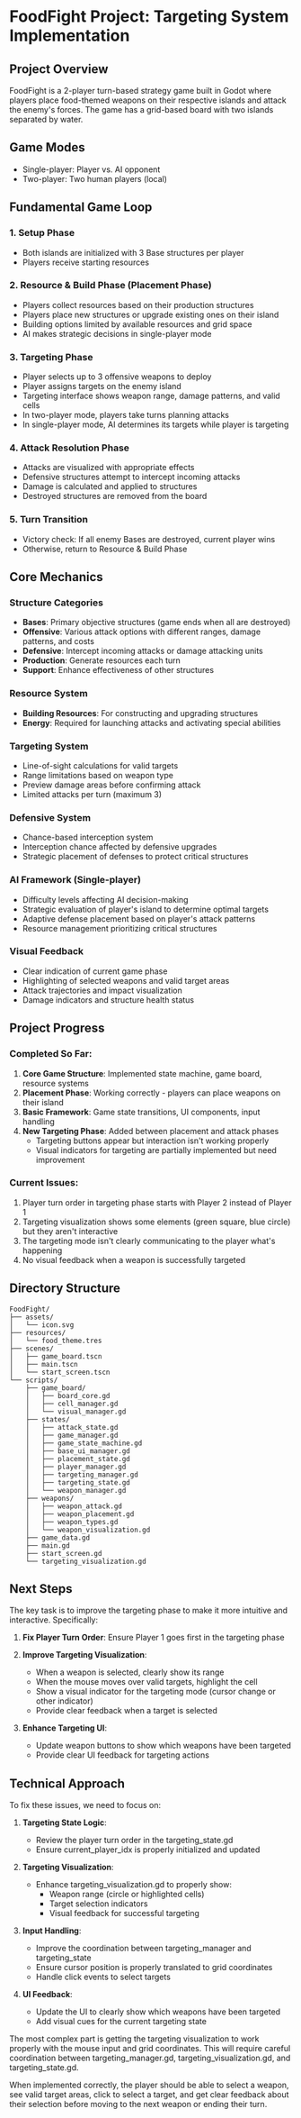 # FoodFight Project: Targeting System Implementation

## Project Overview
FoodFight is a 2-player turn-based strategy game built in Godot where players place food-themed weapons on their respective islands and attack the enemy's forces. The game has a grid-based board with two islands separated by water.

## Game Modes
- Single-player: Player vs. AI opponent
- Two-player: Two human players (local)

## Fundamental Game Loop

### 1. Setup Phase
- Both islands are initialized with 3 Base structures per player
- Players receive starting resources

### 2. Resource & Build Phase (Placement Phase)
- Players collect resources based on their production structures
- Players place new structures or upgrade existing ones on their island
- Building options limited by available resources and grid space
- AI makes strategic decisions in single-player mode

### 3. Targeting Phase
- Player selects up to 3 offensive weapons to deploy
- Player assigns targets on the enemy island
- Targeting interface shows weapon range, damage patterns, and valid cells
- In two-player mode, players take turns planning attacks
- In single-player mode, AI determines its targets while player is targeting

### 4. Attack Resolution Phase
- Attacks are visualized with appropriate effects
- Defensive structures attempt to intercept incoming attacks
- Damage is calculated and applied to structures
- Destroyed structures are removed from the board

### 5. Turn Transition
- Victory check: If all enemy Bases are destroyed, current player wins
- Otherwise, return to Resource & Build Phase

## Core Mechanics

### Structure Categories
- **Bases**: Primary objective structures (game ends when all are destroyed)
- **Offensive**: Various attack options with different ranges, damage patterns, and costs
- **Defensive**: Intercept incoming attacks or damage attacking units
- **Production**: Generate resources each turn
- **Support**: Enhance effectiveness of other structures

### Resource System
- **Building Resources**: For constructing and upgrading structures
- **Energy**: Required for launching attacks and activating special abilities

### Targeting System
- Line-of-sight calculations for valid targets
- Range limitations based on weapon type
- Preview damage areas before confirming attack
- Limited attacks per turn (maximum 3)

### Defensive System
- Chance-based interception system
- Interception chance affected by defensive upgrades
- Strategic placement of defenses to protect critical structures

### AI Framework (Single-player)
- Difficulty levels affecting AI decision-making
- Strategic evaluation of player's island to determine optimal targets
- Adaptive defense placement based on player's attack patterns
- Resource management prioritizing critical structures

### Visual Feedback
- Clear indication of current game phase
- Highlighting of selected weapons and valid target areas
- Attack trajectories and impact visualization
- Damage indicators and structure health status

## Project Progress

### Completed So Far:
1. **Core Game Structure**: Implemented state machine, game board, resource systems
2. **Placement Phase**: Working correctly - players can place weapons on their island
3. **Basic Framework**: Game state transitions, UI components, input handling
4. **New Targeting Phase**: Added between placement and attack phases
   - Targeting buttons appear but interaction isn't working properly
   - Visual indicators for targeting are partially implemented but need improvement

### Current Issues:
1. Player turn order in targeting phase starts with Player 2 instead of Player 1
2. Targeting visualization shows some elements (green square, blue circle) but they aren't interactive
3. The targeting mode isn't clearly communicating to the player what's happening
4. No visual feedback when a weapon is successfully targeted

## Directory Structure
```
FoodFight/
├── assets/
│   └── icon.svg
├── resources/
│   └── food_theme.tres
├── scenes/
│   ├── game_board.tscn
│   ├── main.tscn
│   └── start_screen.tscn
└── scripts/
    ├── game_board/
    │   ├── board_core.gd
    │   ├── cell_manager.gd
    │   └── visual_manager.gd
    ├── states/
    │   ├── attack_state.gd
    │   ├── game_manager.gd
    │   ├── game_state_machine.gd
    │   ├── base_ui_manager.gd
    │   ├── placement_state.gd
    │   ├── player_manager.gd
    │   ├── targeting_manager.gd
    │   ├── targeting_state.gd
    │   └── weapon_manager.gd
    ├── weapons/
    │   ├── weapon_attack.gd
    │   ├── weapon_placement.gd
    │   ├── weapon_types.gd
    │   └── weapon_visualization.gd
    ├── game_data.gd
    ├── main.gd
    ├── start_screen.gd
    └── targeting_visualization.gd
```

## Next Steps

The key task is to improve the targeting phase to make it more intuitive and interactive. Specifically:

1. **Fix Player Turn Order**: Ensure Player 1 goes first in the targeting phase
2. **Improve Targeting Visualization**:
   - When a weapon is selected, clearly show its range
   - When the mouse moves over valid targets, highlight the cell
   - Show a visual indicator for the targeting mode (cursor change or other indicator)
   - Provide clear feedback when a target is selected

3. **Enhance Targeting UI**:
   - Update weapon buttons to show which weapons have been targeted
   - Provide clear UI feedback for targeting actions

## Technical Approach

To fix these issues, we need to focus on:

1. **Targeting State Logic**:
   - Review the player turn order in the targeting_state.gd
   - Ensure current_player_idx is properly initialized and updated

2. **Targeting Visualization**:
   - Enhance targeting_visualization.gd to properly show:
     - Weapon range (circle or highlighted cells)
     - Target selection indicators
     - Visual feedback for successful targeting

3. **Input Handling**:
   - Improve the coordination between targeting_manager and targeting_state
   - Ensure cursor position is properly translated to grid coordinates
   - Handle click events to select targets

4. **UI Feedback**:
   - Update the UI to clearly show which weapons have been targeted
   - Add visual cues for the current targeting state

The most complex part is getting the targeting visualization to work properly with the mouse input and grid coordinates. This will require careful coordination between targeting_manager.gd, targeting_visualization.gd, and targeting_state.gd.

When implemented correctly, the player should be able to select a weapon, see valid target areas, click to select a target, and get clear feedback about their selection before moving to the next weapon or ending their turn.